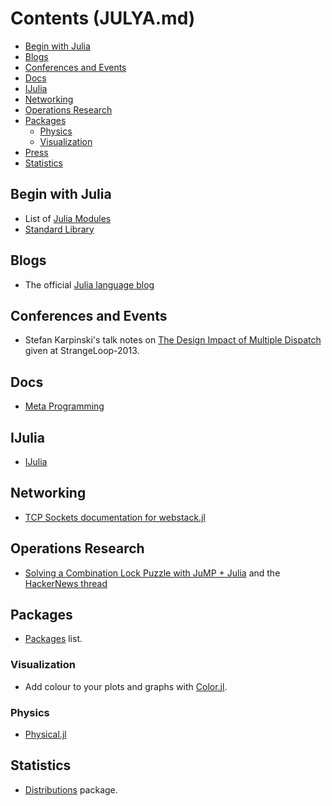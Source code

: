 # Contents (JULYA.md)

* [Begin with Julia](#begin-with-julia)
* [Blogs](#blogs)
* [Conferences and Events](#conferences-and-events)
* [Docs](#docs)
* [IJulia](#iJulia)
* [Networking](#networking)
* [Operations Research](#operations-research)
* [Packages](#packages)
    * [Physics](#physics)
    * [Visualization](#visualization)
* [Press](#press)
* [Statistics](#statistics)


## Begin with Julia
* List of [Julia Modules](http://docs.julialang.org/en/latest/manual/modules/)
* [Standard Library](http://docs.julialang.org/en/latest/stdlib/)


## Blogs
* The official [Julia language blog](http://julialang.org/blog/)


## Conferences and Events
* Stefan Karpinski's talk notes on [The Design Impact of Multiple Dispatch](http://nbviewer.ipython.org/b8fe9dbb36c1427b9f22) given at StrangeLoop-2013.


## Docs
* [Meta Programming](http://docs.julialang.org/en/latest/manual/metaprogramming/)


## IJulia
* [IJulia](https://github.com/JuliaLang/IJulia.jl)
 

## Networking 
* [TCP Sockets documentation for webstack.jl](http://blog.leahhanson.us/using-tcp-sockets-in-julia.html)


## Operations Research
* [Solving a Combination Lock Puzzle with JuMP + Julia](http://iaindunning.com/2013/combination-locks.html) and the [HackerNews thread](https://news.ycombinator.com/item?id=6425160)


## Packages
* [Packages](http://docs.julialang.org/en/latest/packages/packagelist/) list.

### Visualization
* Add colour to your plots and graphs with [Color.jl](https://github.com/JuliaLang/Color.jl).

### Physics
* [Physical.jl](https://github.com/ggggggggg/Physical.jl)


## Statistics
* [Distributions](http://juliastats.github.io/Distributions.jl/index.html) package.


